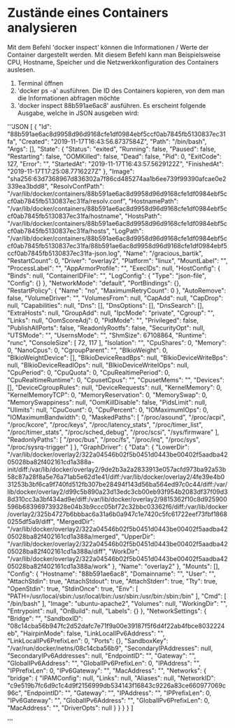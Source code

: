 # Zustände eines Containers analysieren
Mit dem Befehl 'docker inspect' können die Informationen / Werte der Container dargestellt werden. Mit diesem Befehl kann man Beispielsweise CPU, Hostname, Speicher und die Netzwerkkonfiguration des Containers auslesen.

1) Terminal öffnen
2) 'docker ps -a' ausführen. Die ID des Containers kopieren, von dem man die Informationen abfragen möchte
3) 'docker inspect 88b591ae6ac8' ausführen. Es erscheint folgende Ausgabe, welche in JSON ausgeben wird:

'''JSON
[
{
"Id": "88b591ae6ac8d9958d96d9168cfe1df0984ebf5ccf0ab7845fb5130837ec31fa",
"Created": "2019-11-17T16:43:56.8737584Z",
"Path": "/bin/bash",
"Args": [],
"State": {
"Status": "exited",
"Running": false,
"Paused": false,
"Restarting": false,
"OOMKilled": false,
"Dead": false,
"Pid": 0,
"ExitCode": 127,
"Error": "",
"StartedAt": "2019-11-17T16:43:57.5629122Z",
"FinishedAt": "2019-11-17T17:25:08.7716227Z"
},
"Image": "sha256:63d7368967d836302a7f86cd485274aa1b6ee739f99390afcae0e2339ea3bdd8",
"ResolvConfPath": "/var/lib/docker/containers/88b591ae6ac8d9958d96d9168cfe1df0984ebf5ccf0ab7845fb5130837ec31fa/resolv.conf",
"HostnamePath": "/var/lib/docker/containers/88b591ae6ac8d9958d96d9168cfe1df0984ebf5ccf0ab7845fb5130837ec31fa/hostname",
"HostsPath": "/var/lib/docker/containers/88b591ae6ac8d9958d96d9168cfe1df0984ebf5ccf0ab7845fb5130837ec31fa/hosts",
"LogPath": "/var/lib/docker/containers/88b591ae6ac8d9958d96d9168cfe1df0984ebf5ccf0ab7845fb5130837ec31fa/88b591ae6ac8d9958d96d9168cfe1df0984ebf5ccf0ab7845fb5130837ec31fa-json.log",
"Name": "/gracious_bartik",
"RestartCount": 0,
"Driver": "overlay2",
"Platform": "linux",
"MountLabel": "",
"ProcessLabel": "",
"AppArmorProfile": "",
"ExecIDs": null,
"HostConfig": {
"Binds": null,
"ContainerIDFile": "",
"LogConfig": {
"Type": "json-file",
"Config": {}
},
"NetworkMode": "default",
"PortBindings": {},
"RestartPolicy": {
"Name": "no",
"MaximumRetryCount": 0
},
"AutoRemove": false,
"VolumeDriver": "",
"VolumesFrom": null,
"CapAdd": null,
"CapDrop": null,
"Capabilities": null,
"Dns": [],
"DnsOptions": [],
"DnsSearch": [],
"ExtraHosts": null,
"GroupAdd": null,
"IpcMode": "private",
"Cgroup": "",
"Links": null,
"OomScoreAdj": 0,
"PidMode": "",
"Privileged": false,
"PublishAllPorts": false,
"ReadonlyRootfs": false,
"SecurityOpt": null,
"UTSMode": "",
"UsernsMode": "",
"ShmSize": 67108864,
"Runtime": "runc",
"ConsoleSize": [
72,
117
],
"Isolation": "",
"CpuShares": 0,
"Memory": 0,
"NanoCpus": 0,
"CgroupParent": "",
"BlkioWeight": 0,
"BlkioWeightDevice": [],
"BlkioDeviceReadBps": null,
"BlkioDeviceWriteBps": null,
"BlkioDeviceReadIOps": null,
"BlkioDeviceWriteIOps": null,
"CpuPeriod": 0,
"CpuQuota": 0,
"CpuRealtimePeriod": 0,
"CpuRealtimeRuntime": 0,
"CpusetCpus": "",
"CpusetMems": "",
"Devices": [],
"DeviceCgroupRules": null,
"DeviceRequests": null,
"KernelMemory": 0,
"KernelMemoryTCP": 0,
"MemoryReservation": 0,
"MemorySwap": 0,
"MemorySwappiness": null,
"OomKillDisable": false,
"PidsLimit": null,
"Ulimits": null,
"CpuCount": 0,
"CpuPercent": 0,
"IOMaximumIOps": 0,
"IOMaximumBandwidth": 0,
"MaskedPaths": [
"/proc/asound",
"/proc/acpi",
"/proc/kcore",
"/proc/keys",
"/proc/latency_stats",
"/proc/timer_list",
"/proc/timer_stats",
"/proc/sched_debug",
"/proc/scsi",
"/sys/firmware"
],
"ReadonlyPaths": [
"/proc/bus",
"/proc/fs",
"/proc/irq",
"/proc/sys",
"/proc/sysrq-trigger"
]
},
"GraphDriver": {
"Data": {
"LowerDir": "/var/lib/docker/overlay2/322a04546b02f5b0451d0443be00402f5aadba4205028ba82f402161cd1a388a-init/diff:/var/lib/docker/overlay2/9de2b3a2a2833913e057acfd973ba92a53b58c87a28f8a5e76a71ab5e62d1e41/diff:/var/lib/docker/overlay2/4fe39e4b031253b3bf6ca9f740fd512fb307be28494f143d56ba564ed97c0c44/diff:/var/lib/docker/overlay2/d99c5b890a23d13edc3cb00eb93f954b2083df37f09d38d310cc3a3bf434ad9e/diff:/var/lib/docker/overlay2/9815362f10c8d925900596b683969739328e04b3b9ccc05bf72c32bbc03362f6/diff:/var/lib/docker/overlay2/325b4727b6bbbac6a31a6b0a947c1e7420c5fc61722eef73fbf18680255df5a9/diff",
"MergedDir": "/var/lib/docker/overlay2/322a04546b02f5b0451d0443be00402f5aadba4205028ba82f402161cd1a388a/merged",
"UpperDir": "/var/lib/docker/overlay2/322a04546b02f5b0451d0443be00402f5aadba4205028ba82f402161cd1a388a/diff",
"WorkDir": "/var/lib/docker/overlay2/322a04546b02f5b0451d0443be00402f5aadba4205028ba82f402161cd1a388a/work"
},
"Name": "overlay2"
},
"Mounts": [],
"Config": {
"Hostname": "88b591ae6ac8",
"Domainname": "",
"User": "",
"AttachStdin": true,
"AttachStdout": true,
"AttachStderr": true,
"Tty": true,
"OpenStdin": true,
"StdinOnce": true,
"Env": [
"PATH=/usr/local/sbin:/usr/local/bin:/usr/sbin:/usr/bin:/sbin:/bin"
],
"Cmd": [
"/bin/bash"
],
"Image": "ubuntu-apache2",
"Volumes": null,
"WorkingDir": "",
"Entrypoint": null,
"OnBuild": null,
"Labels": {}
},
"NetworkSettings": {
"Bridge": "",
"SandboxID": "08c14cba56b947fc2d52dafc7e71f9a00e39187f5f6d4f22ab4fbce8032224eb",
"HairpinMode": false,
"LinkLocalIPv6Address": "",
"LinkLocalIPv6PrefixLen": 0,
"Ports": {},
"SandboxKey": "/var/run/docker/netns/08c14cba56b9",
"SecondaryIPAddresses": null,
"SecondaryIPv6Addresses": null,
"EndpointID": "",
"Gateway": "",
"GlobalIPv6Address": "",
"GlobalIPv6PrefixLen": 0,
"IPAddress": "",
"IPPrefixLen": 0,
"IPv6Gateway": "",
"MacAddress": "",
"Networks": {
"bridge": {
"IPAMConfig": null,
"Links": null,
"Aliases": null,
"NetworkID": "c9e519b7fc6d9c1c4d9f2156999db534143f16843c9226a83ce660977069c96c",
"EndpointID": "",
"Gateway": "",
"IPAddress": "",
"IPPrefixLen": 0,
"IPv6Gateway": "",
"GlobalIPv6Address": "",
"GlobalIPv6PrefixLen": 0,
"MacAddress": "",
"DriverOpts": null
}
}
}
}
]

'''
